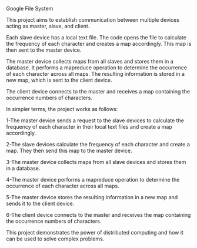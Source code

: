 Google File System

This project aims to establish communication between multiple devices acting as master, slave, and client.

Each slave device has a local text file. The code opens the file to calculate the frequency of each character and creates a map accordingly. This map is then sent to the master device.

The master device collects maps from all slaves and stores them in a database. It performs a mapreduce operation to determine the occurrence of each character across all maps. The resulting information is stored in a new map, which is sent to the client device.

The client device connects to the master and receives a map containing the occurrence numbers of characters.

In simpler terms, the project works as follows:

1-The master device sends a request to the slave devices to calculate the frequency of each character in their local text files and create a map accordingly.

2-The slave devices calculate the frequency of each character and create a map. They then send this map to the master device.

3-The master device collects maps from all slave devices and stores them in a database.

4-The master device performs a mapreduce operation to determine the occurrence of each character across all maps.

5-The master device stores the resulting information in a new map and sends it to the client device.

6-The client device connects to the master and receives the map containing the occurrence numbers of characters.

This project demonstrates the power of distributed computing and how it can be used to solve complex problems.
